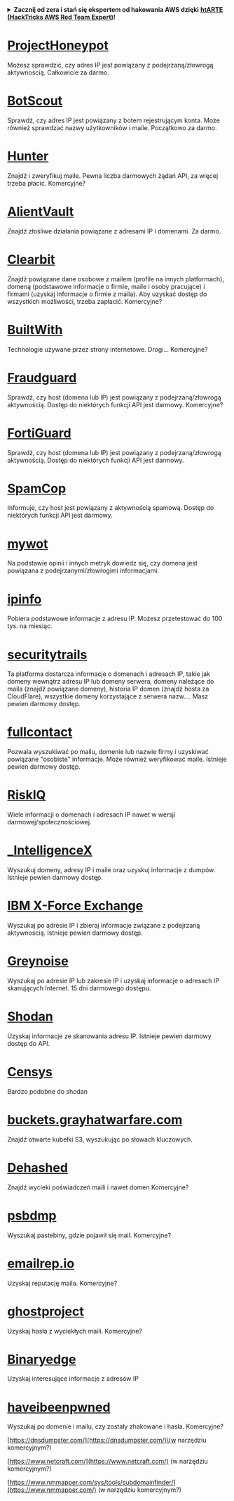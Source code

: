 <details>

<summary><strong>Zacznij od zera i stań się ekspertem od hakowania AWS dzięki</strong> <a href="https://training.hacktricks.xyz/courses/arte"><strong>htARTE (HackTricks AWS Red Team Expert)</strong></a><strong>!</strong></summary>

Inne sposoby wsparcia HackTricks:

* Jeśli chcesz zobaczyć swoją **firmę reklamowaną w HackTricks** lub **pobrać HackTricks w formacie PDF**, sprawdź [**PLANY SUBSKRYPCYJNE**](https://github.com/sponsors/carlospolop)!
* Kup oficjalne [**gadżety PEASS & HackTricks**](https://peass.creator-spring.com)
* Odkryj [**Rodzinę PEASS**](https://opensea.io/collection/the-peass-family), naszą kolekcję ekskluzywnych [**NFT**](https://opensea.io/collection/the-peass-family)
* **Dołącz do** 💬 [**grupy Discord**](https://discord.gg/hRep4RUj7f) lub [**grupy telegramowej**](https://t.me/peass) lub **śledź** nas na **Twitterze** 🐦 [**@hacktricks_live**](https://twitter.com/hacktricks_live)**.**
* **Podziel się swoimi sztuczkami hakerskimi, przesyłając PR-y do** [**HackTricks**](https://github.com/carlospolop/hacktricks) i [**HackTricks Cloud**](https://github.com/carlospolop/hacktricks-cloud) repozytoriów na GitHubie.

</details>


# [ProjectHoneypot](https://www.projecthoneypot.org/)

Możesz sprawdzić, czy adres IP jest powiązany z podejrzaną/złowrogą aktywnością. Całkowicie za darmo.

# [**BotScout**](http://botscout.com/api.htm)

Sprawdź, czy adres IP jest powiązany z botem rejestrującym konta. Może również sprawdzać nazwy użytkowników i maile. Początkowo za darmo.

# [Hunter](https://hunter.io/)

Znajdź i zweryfikuj maile.
Pewna liczba darmowych żądań API, za więcej trzeba płacić.
Komercyjne?

# [AlientVault](https://otx.alienvault.com/api)

Znajdź złośliwe działania powiązane z adresami IP i domenami. Za darmo.

# [Clearbit](https://dashboard.clearbit.com/)

Znajdź powiązane dane osobowe z mailem \(profile na innych platformach\), domeną \(podstawowe informacje o firmie, maile i osoby pracujące\) i firmami \(uzyskaj informacje o firmie z maila\).
Aby uzyskać dostęp do wszystkich możliwości, trzeba zapłacić.
Komercyjne?

# [BuiltWith](https://builtwith.com/)

Technologie używane przez strony internetowe. Drogi...
Komercyjne?

# [Fraudguard](https://fraudguard.io/)

Sprawdź, czy host \(domena lub IP\) jest powiązany z podejrzaną/złowrogą aktywnością. Dostęp do niektórych funkcji API jest darmowy.
Komercyjne?

# [FortiGuard](https://fortiguard.com/)

Sprawdź, czy host \(domena lub IP\) jest powiązany z podejrzaną/złowrogą aktywnością. Dostęp do niektórych funkcji API jest darmowy.

# [SpamCop](https://www.spamcop.net/)

Informuje, czy host jest powiązany z aktywnością spamową. Dostęp do niektórych funkcji API jest darmowy.

# [mywot](https://www.mywot.com/)

Na podstawie opinii i innych metryk dowiedz się, czy domena jest powiązana z podejrzanymi/złowrogimi informacjami.

# [ipinfo](https://ipinfo.io/)

Pobiera podstawowe informacje z adresu IP. Możesz przetestować do 100 tys. na miesiąc.

# [securitytrails](https://securitytrails.com/app/account)

Ta platforma dostarcza informacje o domenach i adresach IP, takie jak domeny wewnątrz adresu IP lub domeny serwera, domeny należące do maila \(znajdź powiązane domeny\), historia IP domen \(znajdź hosta za CloudFlare\), wszystkie domeny korzystające z serwera nazw....
Masz pewien darmowy dostęp.

# [fullcontact](https://www.fullcontact.com/)

Pozwala wyszukiwać po mailu, domenie lub nazwie firmy i uzyskiwać powiązane "osobiste" informacje. Może również weryfikować maile. Istnieje pewien darmowy dostęp.

# [RiskIQ](https://www.spiderfoot.net/documentation/)

Wiele informacji o domenach i adresach IP nawet w wersji darmowej/społecznościowej.

# [\_IntelligenceX](https://intelx.io/)

Wyszukuj domeny, adresy IP i maile oraz uzyskuj informacje z dumpów. Istnieje pewien darmowy dostęp.

# [IBM X-Force Exchange](https://exchange.xforce.ibmcloud.com/)

Wyszukaj po adresie IP i zbieraj informacje związane z podejrzaną aktywnością. Istnieje pewien darmowy dostęp.

# [Greynoise](https://viz.greynoise.io/)

Wyszukaj po adresie IP lub zakresie IP i uzyskaj informacje o adresach IP skanujących Internet. 15 dni darmowego dostępu.

# [Shodan](https://www.shodan.io/)

Uzyskaj informacje ze skanowania adresu IP. Istnieje pewien darmowy dostęp do API.

# [Censys](https://censys.io/)

Bardzo podobne do shodan

# [buckets.grayhatwarfare.com](https://buckets.grayhatwarfare.com/)

Znajdź otwarte kubełki S3, wyszukując po słowach kluczowych.

# [Dehashed](https://www.dehashed.com/data)

Znajdź wycieki poświadczeń maili i nawet domen
Komercyjne?

# [psbdmp](https://psbdmp.ws/)

Wyszukaj pastebiny, gdzie pojawił się mail. Komercyjne?

# [emailrep.io](https://emailrep.io/key)

Uzyskaj reputację maila. Komercyjne?

# [ghostproject](https://ghostproject.fr/)

Uzyskaj hasła z wyciekłych maili. Komercyjne?

# [Binaryedge](https://www.binaryedge.io/)

Uzyskaj interesujące informacje z adresów IP

# [haveibeenpwned](https://haveibeenpwned.com/)

Wyszukaj po domenie i mailu, czy zostały zhakowane i hasła. Komercyjne?

[https://dnsdumpster.com/](https://dnsdumpster.com/)\(w narzędziu komercyjnym?\)

[https://www.netcraft.com/](https://www.netcraft.com/) \(w narzędziu komercyjnym?\)

[https://www.nmmapper.com/sys/tools/subdomainfinder/](https://www.nmmapper.com/) \(w narzędziu komercyjnym?\)
